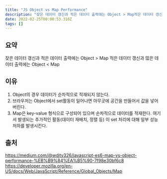 ```yaml
---
title: "JS Object vs Map Performance"
description: "잦은 데이터 갱신과 적은 데이터 출력에는 Object > Map적은 데이터 갱신과 많은 데이터 출력에는 Object &lt; MapObject의 경우 데이터가 순차적으로 적재되지 않는다. 브라우저는 Object에서 set활동이 일어나면 아무곳에 공간을 만들어서 값을 넣"
date: 2022-02-25T00:00:53.316Z
tags: []
---
```

## 요약
잦은 데이터 갱신과 적은 데이터 출력에는 Object > Map
적은 데이터 갱신과 많은 데이터 출력에는 Object < Map

## 이유
1. Object의 경우 데이터가 순차적으로 적재되지 않는다. 
2. 브라우저는 Object에서 set활동이 일어나면 아무곳에 공간을 만들어서 값을 넣어버린다.
3. Map은 key-value 형식으로 구성되어 있으며 순차적으로 데이터를 적재한다. 여기서 발생되는 추가적인 활동(데이터 재배치, 정렬 등) 이 set 처리에 대해 일부 성능저하를 발생시킨다.

## 출처
https://medium.com/@wdjty326/javascript-es6-map-vs-object-performance-%EB%B9%84%EA%B5%90-7f98e30bf6c8
https://developer.mozilla.org/en-US/docs/Web/JavaScript/Reference/Global_Objects/Map